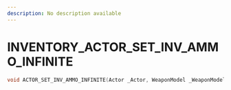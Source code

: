 ```yaml
---
description: No description available 
---
```


# INVENTORY\_ACTOR_SET_INV_AMMO_INFINITE

```cpp
void ACTOR_SET_INV_AMMO_INFINITE(Actor _Actor, WeaponModel _WeaponModel, bool _Infinite);
```